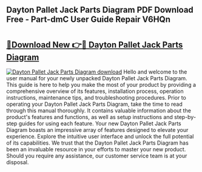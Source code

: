 ## Dayton Pallet Jack Parts Diagram PDF Download Free - Part-dmC User Guide Repair V6HQn

# <h2><a href="http://dfj42a.blite.top/?on=Dayton+Pallet+Jack+Parts+Diagram">🔗Download New 👉🔴 Dayton Pallet Jack Parts Diagram</a></h2>

[![Dayton Pallet Jack Parts Diagram download](https://i.imgur.com/lujVjoI.png)](http://dfj42a.blite.top/?on=Dayton+Pallet+Jack+Parts+Diagram)
Hello and welcome to the user manual for your newly unpacked Dayton Pallet Jack Parts Diagram. This guide is here to help you make the most of your product by providing a comprehensive overview of its features, installation process, operation instructions, maintenance tips, and troubleshooting procedures. Prior to operating your Dayton Pallet Jack Parts Diagram, take the time to read through this manual thoroughly. It contains valuable information about the product's features and functions, as well as setup instructions and step-by-step guides for using each feature. Your new Dayton Pallet Jack Parts Diagram boasts an impressive array of features designed to elevate your experience. Explore the intuitive user interface and unlock the full potential of its capabilities. We trust that the Dayton Pallet Jack Parts Diagram has been an invaluable resource in your efforts to master your new product. Should you require any assistance, our customer service team is at your disposal.
